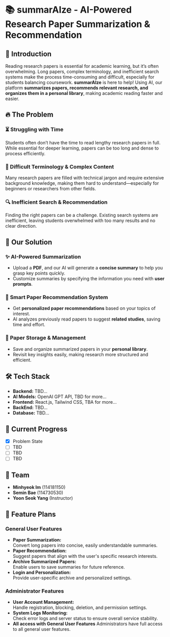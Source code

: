 # 📚 summarAIze - AI-Powered Research Paper Summarization & Recommendation  

## 🚀 Introduction  
Reading research papers is essential for academic learning, but it’s often overwhelming. Long papers, complex terminology, and inefficient search systems make the process time-consuming and difficult, especially for students balancing coursework. **summarAIze** is here to help! Using AI, our platform **summarizes papers, recommends relevant research, and organizes them in a personal library**, making academic reading faster and easier.  

## 🔥 The Problem  
### ⏳ Struggling with Time  
Students often don’t have the time to read lengthy research papers in full. While essential for deeper learning, papers can be too long and dense to process efficiently.  

### 🤯 Difficult Terminology & Complex Content  
Many research papers are filled with technical jargon and require extensive background knowledge, making them hard to understand—especially for beginners or researchers from other fields.  

### 🔍 Inefficient Search & Recommendation  
Finding the right papers can be a challenge. Existing search systems are inefficient, leaving students overwhelmed with too many results and no clear direction.  

## 🎯 Our Solution  
### ✨ **AI-Powered Summarization**  
- Upload a **PDF**, and our AI will generate a **concise summary** to help you grasp key points quickly.  
- Customize summaries by specifying the information you need with **user prompts**.  

### 🔎 **Smart Paper Recommendation System**  
- Get **personalized paper recommendations** based on your topics of interest.  
- AI analyzes previously read papers to suggest **related studies**, saving time and effort.  

### 📂 **Paper Storage & Management**  
- Save and organize summarized papers in your **personal library**.  
- Revisit key insights easily, making research more structured and efficient.  

## 🛠️ Tech Stack  
- **Backend:** TBD...
- **AI Models:** OpenAI GPT API, TBD for more...
- **Frontend:** React.js, Tailwind CSS, TBA for more...
- **BackEnd:** TBD...
- **Database:** TBD...

## 🚧 Current Progress  
- [X] Problem State  
- [ ] TBD
- [ ] TBD
- [ ] TBD

## 👥 Team  
- **Minhyeok Im** (114181150)  
- **Semin Bae** (114730530)  
- **Yoon Seok Yang** (Instructor)

## 📌 Feature Plans  
### General User Features
- **Paper Summarization:**  
  Convert long papers into concise, easily understandable summaries.
- **Paper Recommendation:**  
  Suggest papers that align with the user's specific research interests.
- **Archive Summarized Papers:**  
  Enable users to save summaries for future reference.
- **Login and Personalization:**  
  Provide user-specific archive and personalized settings.

### Administrator Features
- **User Account Management:**  
  Handle registration, blocking, deletion, and permission settings.
- **System Logs Monitoring:**  
  Check error logs and server status to ensure overall service stability.
- **All access with General User Features**
  Administrators have full access to all general user features.

